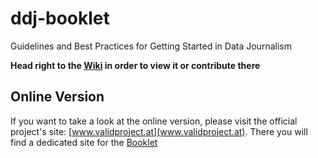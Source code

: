 # ddj-booklet
Guidelines and Best Practices for Getting Started in Data Journalism

**Head right to the [Wiki](https://github.com/VALIDproject/ddj-booklet/wiki) in order to view it or contribute there**

## Online Version
If you want to take a look at the online version, please visit the official project's site:
[www.validproject.at](www.validproject.at). There you will find a dedicated site for the [Booklet](http://www.validproject.at/booklet/)
